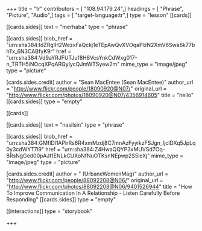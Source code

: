 +++
title = "tr"
contributors = [ "108.94.179.24",]
headings = [ "Phrase", "Picture", "Audio",]
tags = [ "target-language:tr",]
type = "lesson"
[[cards]]

[[cards.sides]]
text = "merhaba"
type = "phrase"

[[cards.sides]]
blob_href = "urn:sha384:IdZRgIH2WezxFaQckj1eTEpAwQvXVOqaPlzN2XmV6Swa6k77bhTx_6N3CABfyK9r"
href = "urn:sha384:Vd9aYRJFUTJuf8H8VcsYnkCdWxg017-n_TRTH5iNOcqXPqARQylycQJmWTSyew2m"
mime_type = "image/jpeg"
type = "picture"

[cards.sides.credit]
author = "Sean MacEntee (Sean MacEntee)"
author_url = "http://www.flickr.com/people/18090920@N07/"
original_url = "http://www.flickr.com/photos/18090920@N07/4356914605"
title = "hello"
[[cards.sides]]
type = "empty"

[[cards]]

[[cards.sides]]
text = "nasilsin"
type = "phrase"

[[cards.sides]]
blob_href = "urn:sha384:GMflDl1APlrRs6R4xmMzdj8C7mnAzFyyikzFSJgn_ljclDXq5JpLq0y3cdWYT7l9"
href = "urn:sha384:Z4HwaQQYP3xMUVSd7Oq-8RsNgGed00pAJt1ENLkCUXoNfNuOTKsnNEpwp2S5leXj"
mime_type = "image/jpeg"
type = "picture"

[cards.sides.credit]
author = " (UrbaneWomenMag)"
author_url = "http://www.flickr.com/people/88092208@N06/"
original_url = "http://www.flickr.com/photos/88092208@N06/9401526944"
title = "How To Improve Communication In A Relationship - Listen Carefully Before Responding"
[[cards.sides]]
type = "empty"

[[interactions]]
type = "storybook"

+++

